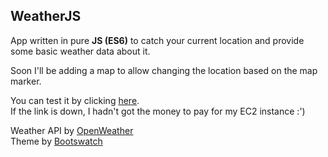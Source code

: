 ## WeatherJS

App written in pure **JS (ES6)** to catch your current location and provide some basic weather data about it.

Soon I'll be adding a map to allow changing the location based on the map marker.

You can test it by clicking [here](https://weather.gabrieltinetti.site).\
If the link is down, I hadn't got the money to pay for my EC2 instance :')

Weather API by [OpenWeather](https://openweathermap.org/)\
Theme by [Bootswatch](https://github.com/thomaspark/bootswatch)